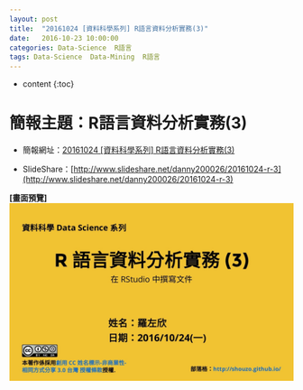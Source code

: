 ```yaml
---
layout: post
title:  "20161024 [資料科學系列] R語言資料分析實務(3)"
date:   2016-10-23 10:00:00
categories: Data-Science  R語言
tags: Data-Science  Data-Mining  R語言
---
```



* content
{:toc}


# 簡報主題：R語言資料分析實務(3)
* 簡報網址：[20161024 [資料科學系列] R語言資料分析實務(3)](https://shouzo.github.io/collections/data-science/20161024-R-doing-3.html#/)

* SlideShare：[http://www.slideshare.net/danny200026/20161024-r-3](http://www.slideshare.net/danny200026/20161024-r-3)

**[畫面預覽]**
![](/assets/20161024/R-doing-3.jpg)



